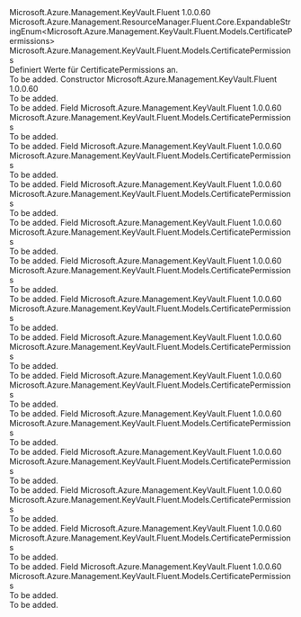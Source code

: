 <Type Name="CertificatePermissions" FullName="Microsoft.Azure.Management.KeyVault.Fluent.Models.CertificatePermissions">
  <TypeSignature Language="C#" Value="public class CertificatePermissions : Microsoft.Azure.Management.ResourceManager.Fluent.Core.ExpandableStringEnum&lt;Microsoft.Azure.Management.KeyVault.Fluent.Models.CertificatePermissions&gt;" />
  <TypeSignature Language="ILAsm" Value=".class public auto ansi beforefieldinit CertificatePermissions extends Microsoft.Azure.Management.ResourceManager.Fluent.Core.ExpandableStringEnum`1&lt;class Microsoft.Azure.Management.KeyVault.Fluent.Models.CertificatePermissions&gt;" />
  <TypeSignature Language="DocId" Value="T:Microsoft.Azure.Management.KeyVault.Fluent.Models.CertificatePermissions" />
  <TypeSignature Language="VB.NET" Value="Public Class CertificatePermissions&#xA;Inherits ExpandableStringEnum(Of CertificatePermissions)" />
  <TypeSignature Language="F#" Value="type CertificatePermissions = class&#xA;    inherit ExpandableStringEnum&lt;CertificatePermissions&gt;" />
  <AssemblyInfo>
    <AssemblyName>Microsoft.Azure.Management.KeyVault.Fluent</AssemblyName>
    <AssemblyVersion>1.0.0.60</AssemblyVersion>
  </AssemblyInfo>
  <Base>
    <BaseTypeName>Microsoft.Azure.Management.ResourceManager.Fluent.Core.ExpandableStringEnum&lt;Microsoft.Azure.Management.KeyVault.Fluent.Models.CertificatePermissions&gt;</BaseTypeName>
    <BaseTypeArguments>
      <BaseTypeArgument TypeParamName="!0">Microsoft.Azure.Management.KeyVault.Fluent.Models.CertificatePermissions</BaseTypeArgument>
    </BaseTypeArguments>
  </Base>
  <Interfaces />
  <Docs>
    <summary>
            Definiert Werte für CertificatePermissions an.
            </summary>
    <remarks>To be added.</remarks>
  </Docs>
  <Members>
    <Member MemberName=".ctor">
      <MemberSignature Language="C#" Value="public CertificatePermissions ();" />
      <MemberSignature Language="ILAsm" Value=".method public hidebysig specialname rtspecialname instance void .ctor() cil managed" />
      <MemberSignature Language="DocId" Value="M:Microsoft.Azure.Management.KeyVault.Fluent.Models.CertificatePermissions.#ctor" />
      <MemberSignature Language="VB.NET" Value="Public Sub New ()" />
      <MemberType>Constructor</MemberType>
      <AssemblyInfo>
        <AssemblyName>Microsoft.Azure.Management.KeyVault.Fluent</AssemblyName>
        <AssemblyVersion>1.0.0.60</AssemblyVersion>
      </AssemblyInfo>
      <Parameters />
      <Docs>
        <summary>To be added.</summary>
        <remarks>To be added.</remarks>
      </Docs>
    </Member>
    <Member MemberName="All">
      <MemberSignature Language="C#" Value="public static readonly Microsoft.Azure.Management.KeyVault.Fluent.Models.CertificatePermissions All;" />
      <MemberSignature Language="ILAsm" Value=".field public static initonly class Microsoft.Azure.Management.KeyVault.Fluent.Models.CertificatePermissions All" />
      <MemberSignature Language="DocId" Value="F:Microsoft.Azure.Management.KeyVault.Fluent.Models.CertificatePermissions.All" />
      <MemberSignature Language="VB.NET" Value="Public Shared ReadOnly All As CertificatePermissions " />
      <MemberSignature Language="F#" Value=" staticval mutable All : Microsoft.Azure.Management.KeyVault.Fluent.Models.CertificatePermissions" Usage="Microsoft.Azure.Management.KeyVault.Fluent.Models.CertificatePermissions.All" />
      <MemberType>Field</MemberType>
      <AssemblyInfo>
        <AssemblyName>Microsoft.Azure.Management.KeyVault.Fluent</AssemblyName>
        <AssemblyVersion>1.0.0.60</AssemblyVersion>
      </AssemblyInfo>
      <ReturnValue>
        <ReturnType>Microsoft.Azure.Management.KeyVault.Fluent.Models.CertificatePermissions</ReturnType>
      </ReturnValue>
      <Docs>
        <summary>To be added.</summary>
        <remarks>To be added.</remarks>
      </Docs>
    </Member>
    <Member MemberName="Create">
      <MemberSignature Language="C#" Value="public static readonly Microsoft.Azure.Management.KeyVault.Fluent.Models.CertificatePermissions Create;" />
      <MemberSignature Language="ILAsm" Value=".field public static initonly class Microsoft.Azure.Management.KeyVault.Fluent.Models.CertificatePermissions Create" />
      <MemberSignature Language="DocId" Value="F:Microsoft.Azure.Management.KeyVault.Fluent.Models.CertificatePermissions.Create" />
      <MemberSignature Language="VB.NET" Value="Public Shared ReadOnly Create As CertificatePermissions " />
      <MemberSignature Language="F#" Value=" staticval mutable Create : Microsoft.Azure.Management.KeyVault.Fluent.Models.CertificatePermissions" Usage="Microsoft.Azure.Management.KeyVault.Fluent.Models.CertificatePermissions.Create" />
      <MemberType>Field</MemberType>
      <AssemblyInfo>
        <AssemblyName>Microsoft.Azure.Management.KeyVault.Fluent</AssemblyName>
        <AssemblyVersion>1.0.0.60</AssemblyVersion>
      </AssemblyInfo>
      <ReturnValue>
        <ReturnType>Microsoft.Azure.Management.KeyVault.Fluent.Models.CertificatePermissions</ReturnType>
      </ReturnValue>
      <Docs>
        <summary>To be added.</summary>
        <remarks>To be added.</remarks>
      </Docs>
    </Member>
    <Member MemberName="Delete">
      <MemberSignature Language="C#" Value="public static readonly Microsoft.Azure.Management.KeyVault.Fluent.Models.CertificatePermissions Delete;" />
      <MemberSignature Language="ILAsm" Value=".field public static initonly class Microsoft.Azure.Management.KeyVault.Fluent.Models.CertificatePermissions Delete" />
      <MemberSignature Language="DocId" Value="F:Microsoft.Azure.Management.KeyVault.Fluent.Models.CertificatePermissions.Delete" />
      <MemberSignature Language="VB.NET" Value="Public Shared ReadOnly Delete As CertificatePermissions " />
      <MemberSignature Language="F#" Value=" staticval mutable Delete : Microsoft.Azure.Management.KeyVault.Fluent.Models.CertificatePermissions" Usage="Microsoft.Azure.Management.KeyVault.Fluent.Models.CertificatePermissions.Delete" />
      <MemberType>Field</MemberType>
      <AssemblyInfo>
        <AssemblyName>Microsoft.Azure.Management.KeyVault.Fluent</AssemblyName>
        <AssemblyVersion>1.0.0.60</AssemblyVersion>
      </AssemblyInfo>
      <ReturnValue>
        <ReturnType>Microsoft.Azure.Management.KeyVault.Fluent.Models.CertificatePermissions</ReturnType>
      </ReturnValue>
      <Docs>
        <summary>To be added.</summary>
        <remarks>To be added.</remarks>
      </Docs>
    </Member>
    <Member MemberName="Deleteissuers">
      <MemberSignature Language="C#" Value="public static readonly Microsoft.Azure.Management.KeyVault.Fluent.Models.CertificatePermissions Deleteissuers;" />
      <MemberSignature Language="ILAsm" Value=".field public static initonly class Microsoft.Azure.Management.KeyVault.Fluent.Models.CertificatePermissions Deleteissuers" />
      <MemberSignature Language="DocId" Value="F:Microsoft.Azure.Management.KeyVault.Fluent.Models.CertificatePermissions.Deleteissuers" />
      <MemberSignature Language="VB.NET" Value="Public Shared ReadOnly Deleteissuers As CertificatePermissions " />
      <MemberSignature Language="F#" Value=" staticval mutable Deleteissuers : Microsoft.Azure.Management.KeyVault.Fluent.Models.CertificatePermissions" Usage="Microsoft.Azure.Management.KeyVault.Fluent.Models.CertificatePermissions.Deleteissuers" />
      <MemberType>Field</MemberType>
      <AssemblyInfo>
        <AssemblyName>Microsoft.Azure.Management.KeyVault.Fluent</AssemblyName>
        <AssemblyVersion>1.0.0.60</AssemblyVersion>
      </AssemblyInfo>
      <ReturnValue>
        <ReturnType>Microsoft.Azure.Management.KeyVault.Fluent.Models.CertificatePermissions</ReturnType>
      </ReturnValue>
      <Docs>
        <summary>To be added.</summary>
        <remarks>To be added.</remarks>
      </Docs>
    </Member>
    <Member MemberName="Get">
      <MemberSignature Language="C#" Value="public static readonly Microsoft.Azure.Management.KeyVault.Fluent.Models.CertificatePermissions Get;" />
      <MemberSignature Language="ILAsm" Value=".field public static initonly class Microsoft.Azure.Management.KeyVault.Fluent.Models.CertificatePermissions Get" />
      <MemberSignature Language="DocId" Value="F:Microsoft.Azure.Management.KeyVault.Fluent.Models.CertificatePermissions.Get" />
      <MemberSignature Language="VB.NET" Value="Public Shared ReadOnly Get As CertificatePermissions " />
      <MemberSignature Language="F#" Value=" staticval mutable Get : Microsoft.Azure.Management.KeyVault.Fluent.Models.CertificatePermissions" Usage="Microsoft.Azure.Management.KeyVault.Fluent.Models.CertificatePermissions.Get" />
      <MemberType>Field</MemberType>
      <AssemblyInfo>
        <AssemblyName>Microsoft.Azure.Management.KeyVault.Fluent</AssemblyName>
        <AssemblyVersion>1.0.0.60</AssemblyVersion>
      </AssemblyInfo>
      <ReturnValue>
        <ReturnType>Microsoft.Azure.Management.KeyVault.Fluent.Models.CertificatePermissions</ReturnType>
      </ReturnValue>
      <Docs>
        <summary>To be added.</summary>
        <remarks>To be added.</remarks>
      </Docs>
    </Member>
    <Member MemberName="Getissuers">
      <MemberSignature Language="C#" Value="public static readonly Microsoft.Azure.Management.KeyVault.Fluent.Models.CertificatePermissions Getissuers;" />
      <MemberSignature Language="ILAsm" Value=".field public static initonly class Microsoft.Azure.Management.KeyVault.Fluent.Models.CertificatePermissions Getissuers" />
      <MemberSignature Language="DocId" Value="F:Microsoft.Azure.Management.KeyVault.Fluent.Models.CertificatePermissions.Getissuers" />
      <MemberSignature Language="VB.NET" Value="Public Shared ReadOnly Getissuers As CertificatePermissions " />
      <MemberSignature Language="F#" Value=" staticval mutable Getissuers : Microsoft.Azure.Management.KeyVault.Fluent.Models.CertificatePermissions" Usage="Microsoft.Azure.Management.KeyVault.Fluent.Models.CertificatePermissions.Getissuers" />
      <MemberType>Field</MemberType>
      <AssemblyInfo>
        <AssemblyName>Microsoft.Azure.Management.KeyVault.Fluent</AssemblyName>
        <AssemblyVersion>1.0.0.60</AssemblyVersion>
      </AssemblyInfo>
      <ReturnValue>
        <ReturnType>Microsoft.Azure.Management.KeyVault.Fluent.Models.CertificatePermissions</ReturnType>
      </ReturnValue>
      <Docs>
        <summary>To be added.</summary>
        <remarks>To be added.</remarks>
      </Docs>
    </Member>
    <Member MemberName="Import">
      <MemberSignature Language="C#" Value="public static readonly Microsoft.Azure.Management.KeyVault.Fluent.Models.CertificatePermissions Import;" />
      <MemberSignature Language="ILAsm" Value=".field public static initonly class Microsoft.Azure.Management.KeyVault.Fluent.Models.CertificatePermissions Import" />
      <MemberSignature Language="DocId" Value="F:Microsoft.Azure.Management.KeyVault.Fluent.Models.CertificatePermissions.Import" />
      <MemberSignature Language="VB.NET" Value="Public Shared ReadOnly Import As CertificatePermissions " />
      <MemberSignature Language="F#" Value=" staticval mutable Import : Microsoft.Azure.Management.KeyVault.Fluent.Models.CertificatePermissions" Usage="Microsoft.Azure.Management.KeyVault.Fluent.Models.CertificatePermissions.Import" />
      <MemberType>Field</MemberType>
      <AssemblyInfo>
        <AssemblyName>Microsoft.Azure.Management.KeyVault.Fluent</AssemblyName>
        <AssemblyVersion>1.0.0.60</AssemblyVersion>
      </AssemblyInfo>
      <ReturnValue>
        <ReturnType>Microsoft.Azure.Management.KeyVault.Fluent.Models.CertificatePermissions</ReturnType>
      </ReturnValue>
      <Docs>
        <summary>To be added.</summary>
        <remarks>To be added.</remarks>
      </Docs>
    </Member>
    <Member MemberName="List">
      <MemberSignature Language="C#" Value="public static readonly Microsoft.Azure.Management.KeyVault.Fluent.Models.CertificatePermissions List;" />
      <MemberSignature Language="ILAsm" Value=".field public static initonly class Microsoft.Azure.Management.KeyVault.Fluent.Models.CertificatePermissions List" />
      <MemberSignature Language="DocId" Value="F:Microsoft.Azure.Management.KeyVault.Fluent.Models.CertificatePermissions.List" />
      <MemberSignature Language="VB.NET" Value="Public Shared ReadOnly List As CertificatePermissions " />
      <MemberSignature Language="F#" Value=" staticval mutable List : Microsoft.Azure.Management.KeyVault.Fluent.Models.CertificatePermissions" Usage="Microsoft.Azure.Management.KeyVault.Fluent.Models.CertificatePermissions.List" />
      <MemberType>Field</MemberType>
      <AssemblyInfo>
        <AssemblyName>Microsoft.Azure.Management.KeyVault.Fluent</AssemblyName>
        <AssemblyVersion>1.0.0.60</AssemblyVersion>
      </AssemblyInfo>
      <ReturnValue>
        <ReturnType>Microsoft.Azure.Management.KeyVault.Fluent.Models.CertificatePermissions</ReturnType>
      </ReturnValue>
      <Docs>
        <summary>To be added.</summary>
        <remarks>To be added.</remarks>
      </Docs>
    </Member>
    <Member MemberName="Listissuers">
      <MemberSignature Language="C#" Value="public static readonly Microsoft.Azure.Management.KeyVault.Fluent.Models.CertificatePermissions Listissuers;" />
      <MemberSignature Language="ILAsm" Value=".field public static initonly class Microsoft.Azure.Management.KeyVault.Fluent.Models.CertificatePermissions Listissuers" />
      <MemberSignature Language="DocId" Value="F:Microsoft.Azure.Management.KeyVault.Fluent.Models.CertificatePermissions.Listissuers" />
      <MemberSignature Language="VB.NET" Value="Public Shared ReadOnly Listissuers As CertificatePermissions " />
      <MemberSignature Language="F#" Value=" staticval mutable Listissuers : Microsoft.Azure.Management.KeyVault.Fluent.Models.CertificatePermissions" Usage="Microsoft.Azure.Management.KeyVault.Fluent.Models.CertificatePermissions.Listissuers" />
      <MemberType>Field</MemberType>
      <AssemblyInfo>
        <AssemblyName>Microsoft.Azure.Management.KeyVault.Fluent</AssemblyName>
        <AssemblyVersion>1.0.0.60</AssemblyVersion>
      </AssemblyInfo>
      <ReturnValue>
        <ReturnType>Microsoft.Azure.Management.KeyVault.Fluent.Models.CertificatePermissions</ReturnType>
      </ReturnValue>
      <Docs>
        <summary>To be added.</summary>
        <remarks>To be added.</remarks>
      </Docs>
    </Member>
    <Member MemberName="Managecontacts">
      <MemberSignature Language="C#" Value="public static readonly Microsoft.Azure.Management.KeyVault.Fluent.Models.CertificatePermissions Managecontacts;" />
      <MemberSignature Language="ILAsm" Value=".field public static initonly class Microsoft.Azure.Management.KeyVault.Fluent.Models.CertificatePermissions Managecontacts" />
      <MemberSignature Language="DocId" Value="F:Microsoft.Azure.Management.KeyVault.Fluent.Models.CertificatePermissions.Managecontacts" />
      <MemberSignature Language="VB.NET" Value="Public Shared ReadOnly Managecontacts As CertificatePermissions " />
      <MemberSignature Language="F#" Value=" staticval mutable Managecontacts : Microsoft.Azure.Management.KeyVault.Fluent.Models.CertificatePermissions" Usage="Microsoft.Azure.Management.KeyVault.Fluent.Models.CertificatePermissions.Managecontacts" />
      <MemberType>Field</MemberType>
      <AssemblyInfo>
        <AssemblyName>Microsoft.Azure.Management.KeyVault.Fluent</AssemblyName>
        <AssemblyVersion>1.0.0.60</AssemblyVersion>
      </AssemblyInfo>
      <ReturnValue>
        <ReturnType>Microsoft.Azure.Management.KeyVault.Fluent.Models.CertificatePermissions</ReturnType>
      </ReturnValue>
      <Docs>
        <summary>To be added.</summary>
        <remarks>To be added.</remarks>
      </Docs>
    </Member>
    <Member MemberName="Manageissuers">
      <MemberSignature Language="C#" Value="public static readonly Microsoft.Azure.Management.KeyVault.Fluent.Models.CertificatePermissions Manageissuers;" />
      <MemberSignature Language="ILAsm" Value=".field public static initonly class Microsoft.Azure.Management.KeyVault.Fluent.Models.CertificatePermissions Manageissuers" />
      <MemberSignature Language="DocId" Value="F:Microsoft.Azure.Management.KeyVault.Fluent.Models.CertificatePermissions.Manageissuers" />
      <MemberSignature Language="VB.NET" Value="Public Shared ReadOnly Manageissuers As CertificatePermissions " />
      <MemberSignature Language="F#" Value=" staticval mutable Manageissuers : Microsoft.Azure.Management.KeyVault.Fluent.Models.CertificatePermissions" Usage="Microsoft.Azure.Management.KeyVault.Fluent.Models.CertificatePermissions.Manageissuers" />
      <MemberType>Field</MemberType>
      <AssemblyInfo>
        <AssemblyName>Microsoft.Azure.Management.KeyVault.Fluent</AssemblyName>
        <AssemblyVersion>1.0.0.60</AssemblyVersion>
      </AssemblyInfo>
      <ReturnValue>
        <ReturnType>Microsoft.Azure.Management.KeyVault.Fluent.Models.CertificatePermissions</ReturnType>
      </ReturnValue>
      <Docs>
        <summary>To be added.</summary>
        <remarks>To be added.</remarks>
      </Docs>
    </Member>
    <Member MemberName="Setissuers">
      <MemberSignature Language="C#" Value="public static readonly Microsoft.Azure.Management.KeyVault.Fluent.Models.CertificatePermissions Setissuers;" />
      <MemberSignature Language="ILAsm" Value=".field public static initonly class Microsoft.Azure.Management.KeyVault.Fluent.Models.CertificatePermissions Setissuers" />
      <MemberSignature Language="DocId" Value="F:Microsoft.Azure.Management.KeyVault.Fluent.Models.CertificatePermissions.Setissuers" />
      <MemberSignature Language="VB.NET" Value="Public Shared ReadOnly Setissuers As CertificatePermissions " />
      <MemberSignature Language="F#" Value=" staticval mutable Setissuers : Microsoft.Azure.Management.KeyVault.Fluent.Models.CertificatePermissions" Usage="Microsoft.Azure.Management.KeyVault.Fluent.Models.CertificatePermissions.Setissuers" />
      <MemberType>Field</MemberType>
      <AssemblyInfo>
        <AssemblyName>Microsoft.Azure.Management.KeyVault.Fluent</AssemblyName>
        <AssemblyVersion>1.0.0.60</AssemblyVersion>
      </AssemblyInfo>
      <ReturnValue>
        <ReturnType>Microsoft.Azure.Management.KeyVault.Fluent.Models.CertificatePermissions</ReturnType>
      </ReturnValue>
      <Docs>
        <summary>To be added.</summary>
        <remarks>To be added.</remarks>
      </Docs>
    </Member>
    <Member MemberName="Update">
      <MemberSignature Language="C#" Value="public static readonly Microsoft.Azure.Management.KeyVault.Fluent.Models.CertificatePermissions Update;" />
      <MemberSignature Language="ILAsm" Value=".field public static initonly class Microsoft.Azure.Management.KeyVault.Fluent.Models.CertificatePermissions Update" />
      <MemberSignature Language="DocId" Value="F:Microsoft.Azure.Management.KeyVault.Fluent.Models.CertificatePermissions.Update" />
      <MemberSignature Language="VB.NET" Value="Public Shared ReadOnly Update As CertificatePermissions " />
      <MemberSignature Language="F#" Value=" staticval mutable Update : Microsoft.Azure.Management.KeyVault.Fluent.Models.CertificatePermissions" Usage="Microsoft.Azure.Management.KeyVault.Fluent.Models.CertificatePermissions.Update" />
      <MemberType>Field</MemberType>
      <AssemblyInfo>
        <AssemblyName>Microsoft.Azure.Management.KeyVault.Fluent</AssemblyName>
        <AssemblyVersion>1.0.0.60</AssemblyVersion>
      </AssemblyInfo>
      <ReturnValue>
        <ReturnType>Microsoft.Azure.Management.KeyVault.Fluent.Models.CertificatePermissions</ReturnType>
      </ReturnValue>
      <Docs>
        <summary>To be added.</summary>
        <remarks>To be added.</remarks>
      </Docs>
    </Member>
  </Members>
</Type>